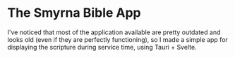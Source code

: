 # The Smyrna Bible App
I've noticed that most of the application available are pretty outdated and looks old (even if they are perfectly functioning), so I made a simple app for displaying the scripture during service time, using Tauri + Svelte. 
